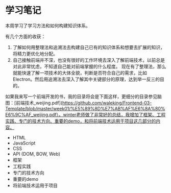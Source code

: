 # 学习笔记

本周学习了学习方法和如何构建知识体系。


有几个方面的收获：
1. 了解如何用整理法和追溯法去构建自己已有的知识体系和想要去扩展的知识，将精力更优化地分配。
2. 自己接触前端并不深，也没有很好的工作环境去深入了解前端技术，以前总是对此非常忧虑，不知道自己能对前端掌握的什么程度。
现在有了整理法，那么就能快速了解一项技术的大体全貌，判断是否符合自己的需求，比如Electron。然后用追溯法去深入了解其中关键部分的原理，达到举一反三的目的。

如果我来写一个前端开发的书，我的目录将会是下面这样，更细分的目录参见脑图：[前端技术_weijing.pdf](https://github.com/waleking/Frontend-03-Template/blob/master/week01/%E5%89%8D%E7%AB%AF%E6%8A%80%E6%9C%AF_weijing.pdf）。winter老师做了非常好的总结，我增加了框架、工程实践、专门的技术方向、重要的demo，和将前端技术运用于项目这几部分的内容。
- HTML
- JavaScript
- CSS
- API (DOM, BOW, Web)
- 框架
- 工程实践
- 专门的技术方向
- 重要的demo
- 将前端技术运用于项目
